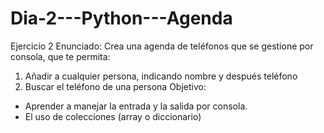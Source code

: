 # Dia-2---Python---Agenda

Ejercicio 2
Enunciado: Crea una agenda de teléfonos que se gestione por consola, que te permita:
1) Añadir a cualquier persona, indicando nombre y después teléfono
2) Buscar el teléfono de una persona
Objetivo: 
- Aprender a manejar la entrada y la salida por consola.
- El uso de colecciones (array o diccionario)
